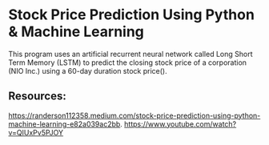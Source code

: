 # Stock Price Prediction Using Python & Machine Learning

This program uses an artificial recurrent neural network called Long Short Term Memory (LSTM) to predict the closing stock price of a corporation (NIO Inc.) using a 60-day duration stock price().

## Resources:
https://randerson112358.medium.com/stock-price-prediction-using-python-machine-learning-e82a039ac2bb.
https://www.youtube.com/watch?v=QIUxPv5PJOY

